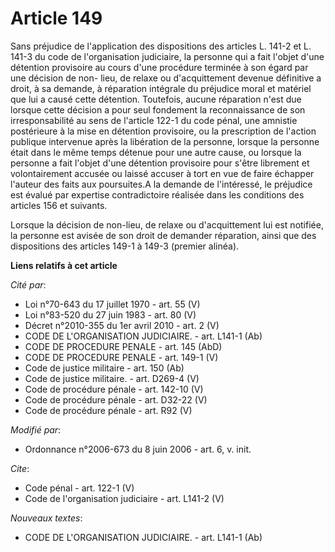 # Article 149

Sans préjudice de l'application des dispositions des articles L. 141-2 et L. 141-3 du code de l'organisation judiciaire, la
personne qui a fait l'objet d'une détention provisoire au cours d'une procédure terminée à son égard par une décision de non-
lieu, de relaxe ou d'acquittement devenue définitive a droit, à sa demande, à réparation intégrale du préjudice moral et
matériel que lui a causé cette détention. Toutefois, aucune réparation n'est due lorsque cette décision a pour seul fondement
la reconnaissance de son irresponsabilité au sens de l'article 122-1 du code pénal, une amnistie postérieure à la mise en
détention provisoire, ou la prescription de l'action publique intervenue après la libération de la personne, lorsque la
personne était dans le même temps détenue pour une autre cause, ou lorsque la personne a fait l'objet d'une détention
provisoire pour s'être librement et volontairement accusée ou laissé accuser à tort en vue de faire échapper l'auteur des
faits aux poursuites.A la demande de l'intéressé, le préjudice est évalué par expertise contradictoire réalisée dans les
conditions des articles 156 et suivants. 

Lorsque la décision de non-lieu, de relaxe ou d'acquittement lui est notifiée, la personne est avisée de son droit de
demander réparation, ainsi que des dispositions des articles 149-1 à 149-3 (premier alinéa).

**Liens relatifs à cet article**

_Cité par_:

  - Loi n°70-643 du 17 juillet 1970 - art. 55 (V)
  - Loi n°83-520 du 27 juin 1983 - art. 80 (V)
  - Décret n°2010-355 du 1er avril 2010 - art. 2 (V)
  - CODE DE L'ORGANISATION JUDICIAIRE. - art. L141-1 (Ab)
  - CODE DE PROCEDURE PENALE - art. 145 (AbD)
  - CODE DE PROCEDURE PENALE - art. 149-1 (V)
  - Code de justice militaire - art. 150 (Ab)
  - Code de justice militaire. - art. D269-4 (V)
  - Code de procédure pénale - art. 142-10 (V)
  - Code de procédure pénale - art. D32-22 (V)
  - Code de procédure pénale - art. R92 (V)

_Modifié par_:

  - Ordonnance n°2006-673 du 8 juin 2006 - art. 6, v. init.

_Cite_:

  - Code pénal - art. 122-1 (V)
  - Code de l'organisation judiciaire - art. L141-2 (V)

_Nouveaux textes_:

  - CODE DE L'ORGANISATION JUDICIAIRE. - art. L141-1 (Ab)

